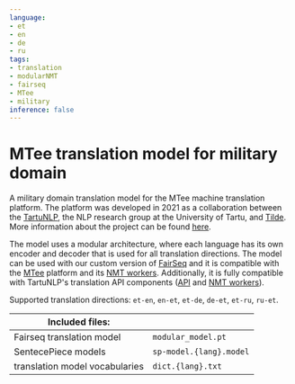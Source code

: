 ```yaml
---
language: 
- et
- en
- de
- ru
tags:
- translation
- modularNMT
- fairseq
- MTee
- military
inference: false
---
```


# MTee translation model for military domain

A military domain translation model for the MTee machine translation platform. The platform was developed in 2021 as a collaboration between the [TartuNLP](https://tartunlp.ai), the NLP research group at the University of Tartu, and [Tilde](https://tilde.com). More information about the project can be found [here](https://github.com/Project-MTee/mtee-platform/wiki).

The model uses a modular architecture, where each language has its own encoder and decoder that is used for all translation directions. The model can be used with our custom version of [FairSeq](https://github.com/TartuNLP/fairseq) and it is compatible with the [MTee](https://github.com/Project-MTee) platform and its [NMT workers](https://github.com/Project-MTee/translation-worker). Additionally, it is fully compatible with TartuNLP's  translation API components ([API](https://github.com/TartuNLP/translation-api) and [NMT workers](https://github.com/TartuNLP/translation-worker)).

Supported translation directions: `et-en`, `en-et`, `et-de`, `de-et`, `et-ru`, `ru-et`.

| Included files:          |             |
| ----------- | ----------- |
| Fairseq translation model | `modular_model.pt` |
| SentecePiece models | `sp-model.{lang}.model` |
| translation model vocabularies | `dict.{lang}.txt` |
